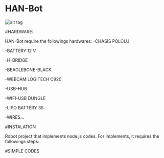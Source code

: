 HAN-Bot
=======

![alt tag](https://lh4.googleusercontent.com/-HB2qNywV7w8/VAAFvUpnX4I/AAAAAAAABt4/kapEv1VCOUQ/w779-h584-no/DSC04404.JPG)

#HARDWARE:

HAN-Bot require the followings hardwares:
-CHASIS POLOLU

-BATTERY 12 V

-H-BRIDGE

-BEAGLEBONE-BLACK

-WEBCAM LOGITECH C920

-USB-HUB

-WIFI-USB DUNGLE

-LIPO BATTERY 3S

-WIRES...

#INSTALATION

Robot project that implements node.js codes. For implements, it requires the followings steps:

#SIMPLE CODES
